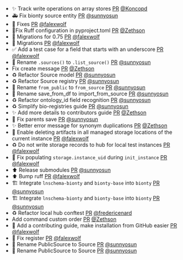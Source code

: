 - ✨ Track write operations on array stores [PR](https://github.com/laminlabs/lamindb/pull/1756) [@Koncopd](https://github.com/Koncopd)
- 🚑️ Fix bionty source entity [PR](https://github.com/laminlabs/lamindb-setup/pull/812) [@sunnyosun](https://github.com/sunnyosun)
- 💚 Fixes [PR](https://github.com/laminlabs/lamindb/pull/1782) [@falexwolf](https://github.com/falexwolf)
- 🔧Fix Ruff configuration in pyproject.toml [PR](https://github.com/laminlabs/lamindb/pull/1780) [@Zethson](https://github.com/Zethson)
- 🚚 Migrations for 0.75 [PR](https://github.com/laminlabs/lamindb/pull/1768) [@falexwolf](https://github.com/falexwolf)
- 🚚 Migrations [PR](https://github.com/laminlabs/lamin-cli/pull/57) [@falexwolf](https://github.com/falexwolf)
- ✅ Add a test case for a field that starts with an underscore [PR](https://github.com/laminlabs/lamindb-setup/pull/810) [@falexwolf](https://github.com/falexwolf)
- 🚚 Rename `.sources()` to `.list_source()` [PR](https://github.com/laminlabs/lamindb/pull/1775) [@sunnyosun](https://github.com/sunnyosun)
- Fix create message [PR](https://github.com/laminlabs/lamindb/pull/1777) [@Zethson](https://github.com/Zethson)
- ♻️ Refactor Source model [PR](https://github.com/laminlabs/lamindb/pull/1774) [@sunnyosun](https://github.com/sunnyosun)
- ♻️ Refactor Source registry [PR](https://github.com/laminlabs/lamindb-setup/pull/811) [@sunnyosun](https://github.com/sunnyosun)
- 🚚 Rename `from_public` to `from_source` [PR](https://github.com/laminlabs/lamindb/pull/1773) [@sunnyosun](https://github.com/sunnyosun)
- 🚚 Rename save_from_df to import_from_source [PR](https://github.com/laminlabs/lamindb/pull/1772) [@sunnyosun](https://github.com/sunnyosun)
- ♻️ Refactor ontology_id field recognition [PR](https://github.com/laminlabs/lamindb/pull/1771) [@sunnyosun](https://github.com/sunnyosun)
- ♻️ Simplify bio-registries guide [PR](https://github.com/laminlabs/lamindb/pull/1770) [@sunnyosun](https://github.com/sunnyosun)
- ✨ Add more details to contributors guide [PR](https://github.com/laminlabs/lamindb/pull/1769) [@Zethson](https://github.com/Zethson)
- 🐛 Fix parents save [PR](https://github.com/laminlabs/lamindb/pull/1767) [@sunnyosun](https://github.com/sunnyosun)
- ✨ Better error message for synonym duplications [PR](https://github.com/laminlabs/lamindb/pull/1764) [@Zethson](https://github.com/Zethson)
- 🎨 Enable deleting artifacts in all managed storage locations of the current instance [PR](https://github.com/laminlabs/lamindb/pull/1762) [@falexwolf](https://github.com/falexwolf)
- ♻️ Do not write storage records to hub for local test instances [PR](https://github.com/laminlabs/lamindb-setup/pull/809) [@falexwolf](https://github.com/falexwolf)
- 🐛 Fix populating `storage.instance_uid` during `init_instance` [PR](https://github.com/laminlabs/lamindb-setup/pull/808) [@falexwolf](https://github.com/falexwolf)
- ⬆️ Release submodules [PR](https://github.com/laminlabs/lamindb/pull/1766) [@sunnyosun](https://github.com/sunnyosun)
- ⬆️ Bump ruff [PR](https://github.com/laminlabs/lamindb/pull/1763) [@falexwolf](https://github.com/falexwolf)
- 🏗️ Integrate `lnschema-bionty` and `bionty-base` into `bionty` [PR](https://github.com/laminlabs/lamindb/pull/1757) [@sunnyosun](https://github.com/sunnyosun)
- 🏗️ Integrate `lnschema-bionty` and `bionty-base` into `bionty` [PR](https://github.com/laminlabs/lamindb-setup/pull/806) [@sunnyosun](https://github.com/sunnyosun)
- ♻️ Refactor local hub conftest [PR](https://github.com/laminlabs/lamindb-setup/pull/807) [@fredericenard](https://github.com/fredericenard)
- Add command custom order [PR](https://github.com/laminlabs/lamin-cli/pull/56) [@Zethson](https://github.com/Zethson)
- 👷 Add a contributing guide, make installation from GitHub easier [PR](https://github.com/laminlabs/lamindb/pull/1760) [@falexwolf](https://github.com/falexwolf)
- 🐛 Fix register [PR](https://github.com/laminlabs/lamindb-setup/pull/805) [@falexwolf](https://github.com/falexwolf)
- 🚚 Rename PublicSource to Source [PR](https://github.com/laminlabs/lamindb/pull/1755) [@sunnyosun](https://github.com/sunnyosun)
- 🚚 Rename PublicSource to Source [PR](https://github.com/laminlabs/lamindb-setup/pull/804) [@sunnyosun](https://github.com/sunnyosun)
